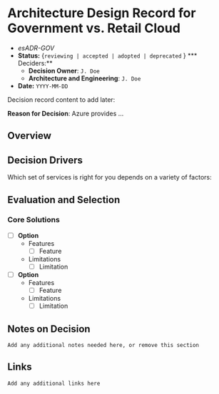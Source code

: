# Architecture Design Record for Government vs. Retail Cloud
<!-- Fill in all code blocked items - example: `J. Doe` -->
* *esADR-GOV*
* **Status:** {``reviewing | accepted | adopted | deprecated`` } <!-- Status of the decision -->
*** Deciders:**
  * **Decision Owner**: `J. Doe` <!-- Team members who are accountable for this decision -->
  * **Architecture and Engineering**: `J. Doe` <!-- Technical team members who contributed to the decision -->
* **Date:**  `YYYY-MM-DD` <!-- {YYYY-MM-DD when the decision was last updated} -->

Decision record content to add later:
<!-- | Enterprise-scale for Azure Government | Includes all options in a converged experience for Azure Government Cloud only | AzureGov | -->

<!-- | esADR-GOV | "Should we deploy to the Azure Government Cloud?" | We need to deploy in the government cloud **OR** We do not need to deploy in the government cloud | -->

<!-- * [ ] Enterprise-scale for Azure Government -->

**Reason for Decision**: Azure provides ...

## Overview

## Decision Drivers

Which set of services is right for you depends on a variety of factors:

<!-- these decisions will be covered in AzADR-101 - 103 -->

## Evaluation and Selection

<!-- For each [ ] instance, convert it to a [x] to mark if it is of interest; this "checks" the box when viewed.  Features should be checked if the feature is needed or desireable; Limitations should be checked if they prevent desired outcomes or are otherwise undesirable.  While each Feature or Limit may matter differently, by understanding which items are important will help you make your decision. -->

### Core Solutions

* [ ] **Option**
  * Features
    * [ ] Feature
  * Limitations
    * [ ] Limitation

* [ ] **Option**
  * Features
    * [ ] Feature
  * Limitations
    * [ ] Limitation

<!-- ### Complex Solutions

  <!-- Detail your specific requirements here -->

## Notes on Decision

`` Add any additional notes needed here, or remove this section ``

## Links

`Add any additional links here`
